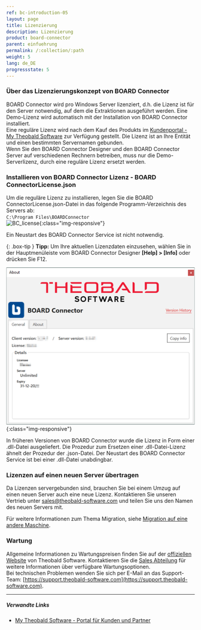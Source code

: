 ```yaml
---
ref: bc-introduction-05
layout: page
title: Lizenzierung
description: Lizenzierung
product: board-connector
parent: einfuehrung
permalink: /:collection/:path
weight: 5
lang: de_DE
progressstate: 5
---
```


### Über das Lizenzierungskonzept von BOARD Connector

BOARD Connector wird pro Windows Server lizenziert, d.h. die Lizenz ist für den Server notwendig, auf dem die Extraktionen ausgeführt werden. Eine Demo-Lizenz wird automatisch mit der Installation von BOARD Connector installiert. <br>
Eine reguläre Lizenz wird nach dem Kauf des Produkts im [Kundenportal - My Theobald Software](https://my.theobald-software.com/) zur Verfügung gestellt. Die Lizenz ist an Ihre Entität und einen bestimmten Servernamen gebunden.<br>
Wenn Sie den BOARD Connector Designer und den  BOARD Connector Server auf verschiedenen Rechnern betreiben, muss nur die Demo-Serverlizenz, durch eine reguläre Lizenz ersetzt werden.
 

### Installieren von BOARD Connector Lizenz - BOARD ConnectorLicense.json
Um die reguläre Lizenz zu installieren, legen Sie die BOARD ConnectorLicense.json-Datei in das folgende Programm-Verzeichnis des Servers ab:<br>
`C:\Program Files\BOARDConnector`
 <br>
 ![BC_license](/img/content/BOARDConnector_License_Folder.png ){:class="img-responsive"}
 
Ein Neustart des BOARD Connector Service ist nicht notwendig.

{: .box-tip }
**Tipp:** Um Ihre aktuellen Lizenzdaten einzusehen, wählen Sie in der Hauptmenüleiste vom BOARD Connector Designer  **[Help] > [Info]** oder drücken Sie F12.

![Demo_License](/img/content/BOARDConnector_Demo_License.png){:class="img-responsive"}

In früheren Versionen von BOARD Connector wurde die Lizenz in Form einer .dll-Datei ausgeliefert. Die Prozedur zum Ersetzen einer .dll-Datei-Lizenz ähnelt der Prozedur der .json-Datei. Der Neustart des BOARD Connector Service ist bei einer .dll-Datei unabdingbar.

### Lizenzen auf einen neuen Server übertragen
Da Lizenzen servergebunden sind, brauchen Sie bei einem Umzug auf einen neuen Server auch eine neue Lizenz.
Kontaktieren Sie unseren Vertrieb unter [sales@theobald-software.com](mailto:sales@theobald-software.com) und teilen Sie uns den Namen des neuen Servers mit. 

Für weitere Informationen zum Thema Migration, siehe [Migration auf eine andere Maschine](../fortgeschrittene-techniken/backup-und-migration#migration-auf-eine-andere-maschine).


### Wartung
Allgemeine Informationen zu Wartungspreisen finden Sie auf der [offiziellen Website](https://theobald-software.com/board-connector/board-connector-preise-und-bestellungen/) von Theobald Software. Kontaktieren Sie die [Sales Abteilung](mailto:sales@theobald-software.com) für weitere Informationen über verfügbare Wartungsoptionen.<br>
Bei technischen Problemen wenden Sie sich  per E-Mail an das Support-Team: [https://support.theobald-software.com](https://support.theobald-software.com).


****
##### Verwandte Links
- [My Theobald Software - Portal für Kunden und Partner](https://my.theobald-software.com/)
